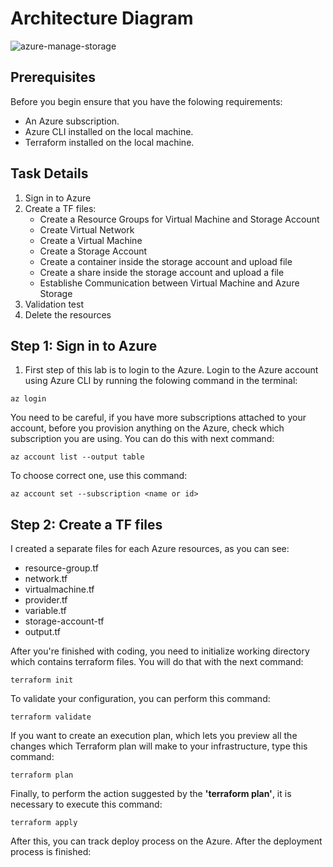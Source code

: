 # Architecture Diagram
![azure-manage-storage](https://github.com/alentoholj/Terraform-Azure/assets/82238804/e30784cd-c9e1-4806-ba5b-cb3228da4b4d)

## Prerequisites
Before you begin ensure that you have the folowing requirements:

- An Azure subscription.
- Azure CLI installed on the local machine.
- Terraform installed on the local machine.

## Task Details

1. Sign in to Azure
2. Create a TF files:
    - Create a Resource Groups for Virtual Machine and Storage Account
    - Create Virtual Network
    - Create a Virtual Machine
    - Create a Storage Account
    - Create a container inside the storage account and upload file
    - Create a share inside the storage account and upload a file
    - Establishe Communication between Virtual Machine and Azure Storage
3. Validation test
4. Delete the resources

## Step 1: Sign in to Azure

1. First step of this lab is to login to the Azure. Login to the Azure account using Azure CLI by running the folowing command in the terminal:

```
az login
```
You need to be careful, if you have more subscriptions attached to your account, before you provision anything on the Azure, check which subscription you are using. You can do this with next command:

```
az account list --output table
```

To choose correct one, use this command:

```
az account set --subscription <name or id>
```

## Step 2: Create a TF files

I created a separate files for each Azure resources, as you can see:
- resource-group.tf
- network.tf
- virtualmachine.tf
- provider.tf
- variable.tf
- storage-account-tf
- output.tf

After you're finished with coding, you need to initialize working directory which contains terraform files. You will do that with the next command:

```
terraform init
```

To validate your configuration, you can perform this command:
```
terraform validate
```

If you want to create an execution plan, which lets you preview all the changes which Terraform plan will make to your infrastructure, type this command:

```
terraform plan
```

Finally, to perform the action suggested by the **'terraform plan'**, it is necessary to execute this command:
```
terraform apply
```
After this, you can track deploy process on the Azure. After the deployment process is finished:
<br></br>